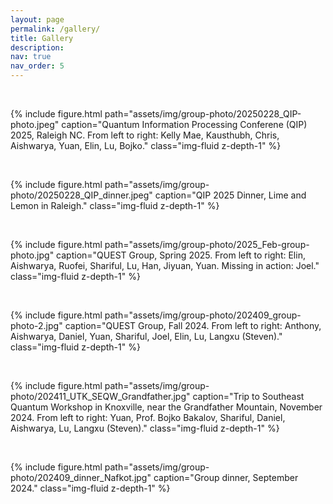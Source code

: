 ```yaml
---
layout: page
permalink: /gallery/
title: Gallery
description: 
nav: true
nav_order: 5
---
```



<p>&nbsp;</p>

<div class="row justify-content-sm-left">
    <div class="col-sm-9 mt-4 mt-md-0">
        {% include figure.html path="assets/img/group-photo/20250228_QIP-photo.jpeg" caption="Quantum Information Processing Conferene (QIP) 2025, Raleigh NC. From left to right: Kelly Mae, Kausthubh, Chris, Aishwarya, Yuan, Elin, Lu, Bojko." class="img-fluid z-depth-1" %}
    </div>
</div>

<p>&nbsp;</p>

<div class="row justify-content-sm-left">
    <div class="col-sm-9 mt-4 mt-md-0">
        {% include figure.html path="assets/img/group-photo/20250228_QIP_dinner.jpeg" caption="QIP 2025 Dinner, Lime and Lemon in Raleigh." class="img-fluid z-depth-1" %}
    </div>
</div>

<p>&nbsp;</p>

<div class="row justify-content-sm-left">
    <div class="col-sm-9 mt-4 mt-md-0">
        {% include figure.html path="assets/img/group-photo/2025_Feb-group-photo.jpg" caption="QUEST Group, Spring 2025. From left to right: Elin, Aishwarya, Ruofei, Shariful, Lu, Han, Jiyuan, Yuan. Missing in action: Joel." class="img-fluid z-depth-1" %}
    </div>
</div>


<p>&nbsp;</p>

<div class="row justify-content-sm-left">
    <div class="col-sm-9 mt-4 mt-md-0">
        {% include figure.html path="assets/img/group-photo/202409_group-photo-2.jpg" caption="QUEST Group, Fall 2024. From left to right: Anthony, Aishwarya, Daniel, Yuan, Shariful, Joel, Elin, Lu, Langxu (Steven)." class="img-fluid z-depth-1" %}
    </div>
</div>

<p>&nbsp;</p>


<div class="row justify-content-sm-left">
    <div class="col-sm-9 mt-4 mt-md-0">
        {% include figure.html path="assets/img/group-photo/202411_UTK_SEQW_Grandfather.jpg" caption="Trip to Southeast Quantum Workshop in Knoxville, near the Grandfather Mountain, November 2024. From left to right: Yuan, Prof. Bojko Bakalov, Shariful, Daniel, Aishwarya, Lu, Langxu (Steven)." class="img-fluid z-depth-1" %}
    </div>
</div>


<p>&nbsp;</p>

<div class="row justify-content-sm-left">
    <div class="col-sm-9 mt-4 mt-md-0">
        {% include figure.html path="assets/img/group-photo/202409_dinner_Nafkot.jpg" caption="Group dinner, September 2024." class="img-fluid z-depth-1" %}
    </div>
</div>

